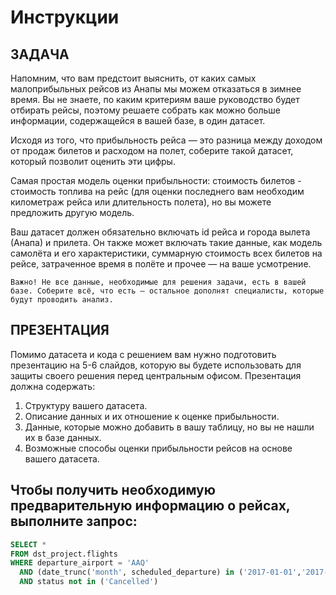 # Инструкции

## ЗАДАЧА

Напомним, что вам предстоит выяснить, от каких самых малоприбыльных рейсов из Анапы мы можем отказаться в зимнее время. Вы не знаете, по каким критериям ваше руководство будет отбирать рейсы, поэтому решаете собрать как можно больше информации, содержащейся в вашей базе, в один датасет. 

Исходя из того, что прибыльность рейса — это разница между доходом от продаж билетов и расходом на полет, соберите такой датасет, который позволит оценить эти цифры. 

Самая простая модель оценки прибыльности: стоимость билетов - стоимость топлива на рейс (для оценки последнего вам необходим километраж рейса или длительность полета), но вы можете предложить другую модель.

Ваш датасет должен обязательно включать id рейса и города вылета (Анапа) и прилета. Он также  может включать такие данные, как модель самолёта и его характеристики, суммарную стоимость всех билетов на рейсе, затраченное время в полёте и прочее — на ваше усмотрение.

	Важно! Не все данные, необходимые для решения задачи, есть в вашей базе. Соберите всё, что есть — остальное дополнят специалисты, которые будут проводить анализ.

## ПРЕЗЕНТАЦИЯ

Помимо датасета и кода с решением вам нужно подготовить презентацию на 5-6 слайдов, которую вы будете использовать для защиты своего решения перед центральным офисом. Презентация должна содержать:

1. Структуру вашего датасета.
2. Описание данных и их отношение к оценке прибыльности.
3. Данные, которые можно добавить в вашу таблицу, но вы не нашли их в базе данных.
4. Возможные способы оценки прибыльности рейсов на основе вашего датасета.

## Чтобы получить необходимую предварительную информацию о рейсах, выполните запрос:

```sql
SELECT *
FROM dst_project.flights
WHERE departure_airport = 'AAQ'
  AND (date_trunc('month', scheduled_departure) in ('2017-01-01','2017-02-01', '2017-12-01'))
  AND status not in ('Cancelled')
```
